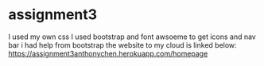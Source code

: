# assignment3
I used my own css 
I used bootstrap and font awsoeme to get icons and nav bar i had help from bootstrap 
the website to my cloud is linked below:
https://assignment3anthonychen.herokuapp.com/homepage
